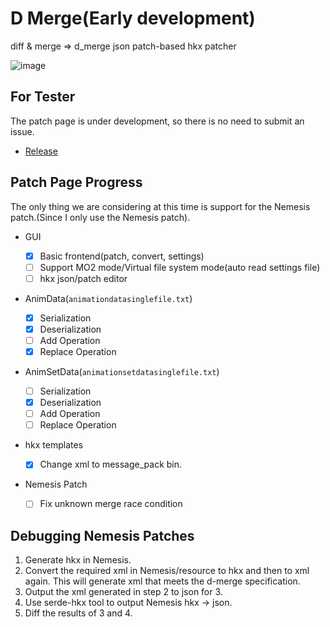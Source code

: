 # D Merge(Early development)

diff & merge => d_merge json patch-based hkx patcher

![image](https://github.com/user-attachments/assets/1b8f0a0b-8aa2-4bd3-9cba-f75a6ff9095d)

## For Tester

The patch page is under development, so there is no need to submit an issue.

- [Release](https://github.com/SARDONYX-sard/d-merge/releases)

## Patch Page Progress

The only thing we are considering at this time is support for the Nemesis patch.(Since I only use the Nemesis patch).

- GUI

  - [x] Basic frontend(patch, convert, settings)
  - [ ] Support MO2 mode/Virtual file system mode(auto read settings file)
  - [ ] hkx json/patch editor

- AnimData(`animationdatasinglefile.txt`)

  - [x] Serialization
  - [x] Deserialization
  - [ ] Add Operation
  - [x] Replace Operation

- AnimSetData(`animationsetdatasinglefile.txt`)

  - [ ] Serialization
  - [x] Deserialization
  - [ ] Add Operation
  - [ ] Replace Operation

- hkx templates

  - [x] Change xml to message_pack bin.

- Nemesis Patch
  - [ ] Fix unknown merge race condition

## Debugging Nemesis Patches

1. Generate hkx in Nemesis.
2. Convert the required xml in Nemesis/resource to hkx and then to xml again.
   This will generate xml that meets the d-merge specification.
3. Output the xml generated in step 2 to json for 3.
4. Use serde-hkx tool to output Nemesis hkx → json.
5. Diff the results of 3 and 4.
